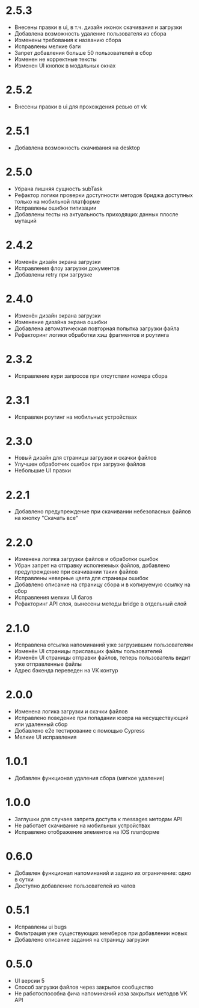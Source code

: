 # 2.5.3

-   Внесены правки в ui, в т.ч. дизайн иконок скачивания и загрузки
-   Добавлена возможность удаление пользователя из сбора
-   Изменены требования к названию сбора
-   Исправлены мелкие баги
-   Запрет добавления больше 50 пользователей в сбор
-   Изменен не корректные тексты
-   Изменен UI кнопок в модальных окнах

# 2.5.2

-   Внесены правки в ui для прохождения ревью от vk

# 2.5.1

-   Добавлена возможность скачивания на desktop

# 2.5.0

-   Убрана лишняя сущность subTask
-   Рефактор логики проверки доступности методов бриджа доступных только на мобильной платформе
-   Исправлены ошибки типизации
-   Добавлены тесты на актуальность приходящих данных плосле мутаций

# 2.4.2

-   Изменён дизайн экрана загрузки
-   Исправления флоу загрузки документов
-   Добавлены retry при загрузке

# 2.4.0

-   Изменён дизайн экрана загрузки
-   Изменение дизайна экрана ошибки
-   Добавлена автоматическая повторная попытка загрузки файла
-   Рефакторинг логики обработки хэш фрагментов и роутинга

# 2.3.2

-   Исправление кури запросов при отсутствии номера сбора

# 2.3.1

-   Исправлен роутинг на мобильных устройствах

# 2.3.0

-   Новый дизайн для страницы загрузки и скачки файлов
-   Улучшен обработчик ошибок при загрузке файлов
-   Небольшие UI правки

# 2.2.1

-   Добавлено предупреждение при скачивании небезопасных файлов на кнопку "Скачать все"

# 2.2.0

-   Изменена логика загрузки файлов и обработки ошибок
-   Убран запрет на отправку исполняемых файлов, добавлено предупреждение при скачивании таких файлов
-   Исправлены неверные цвета для страницы ошибок
-   Добавлено описание на страницу сбора и в копируемую ссылку на сбор
-   Исправления мелких UI багов
-   Рефакторинг API слоя, вынесены методы bridge в отдельный слой

# 2.1.0

-   Исправлена отсылка напоминаний уже загрузившим пользователям
-   Изменён UI страницы приславших файлы пользователей
-   Изменён UI страницы отправки файлов, теперь пользователь видит уже отправленные файлы
-   Адрес бэкенда переведен на VK контур

# 2.0.0

-   Изменена логика загрузки и скачки файлов
-   Исправлено поведение при попадании юзера на несуществующий или удаленный сбор
-   Добавлено e2e тестирование с помощью Cypress
-   Мелкие UI исправления

# 1.0.1

-   Добавлен функционал удаления сбора (мягкое удаление)

# 1.0.0

-   Заглушки для случаев запрета доступа к messages методам API
-   Не работает скачивание на мобильных устройствах
-   Исправлено отображение элементов на IOS платформе

# 0.6.0

-   Добавлен функционал напоминаний и задано их ограничение: одно в сутки
-   Доступно добавление пользователей из чатов

# 0.5.1

-   Исправлены ui bugs
-   Фильтрация уже существующих мемберов при добавлении новых
-   Добавлено описание задания на страницу загрузки

# 0.5.0

-   UI версии 5
-   Способ загрузки файлов через закрытое сообщество
-   Не работоспособна фича напоминаний изза закрытых методов VK API
